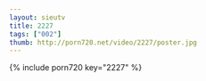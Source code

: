 ```yaml
--- 
layout: sieutv
title: 2227
tags: ["002"]
thumb: http://porn720.net/video/2227/poster.jpg
---
```

{% include porn720 key="2227" %} 
